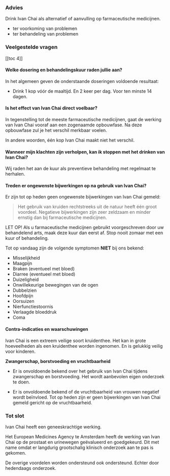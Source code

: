 ### Advies 

Drink Ivan Chai als alternatief of aanvulling op farmaceutische medicijnen.

* ter voorkoming van problemen
* ter behandeling van problemen

### Veelgestelde vragen

[[toc 4]]

#### Welke dosering en behandelingskuur raden jullie aan?

In het algemeen geven de onderstaande doseringen voldoende resultaat:
* Drink 1 kop vóór de maaltijd. En 2 keer per dag. Voor ten minste 14 dagen. <br>

#### Is het effect van Ivan Chai direct voelbaar?

In tegenstelling tot de meeste farmaceutische medicijnen, gaat de werking van Ivan Chai vooraf aan een zogenaamde opbouwfase. Na deze opbouwfase zul je het verschil merkbaar voelen. 

In andere woorden, één kop Ivan Chai maakt niet het verschil.

#### Wanneer mijn klachten zijn verholpen, kan ik stoppen met het drinken van Ivan Chai?

Wij raden het aan de kuur als preventieve behandeling met regelmaat te herhalen.
 
#### Treden er ongewenste bijwerkingen op na gebruik van Ivan Chai?

Er zijn tot op heden geen ongewenste bijwerkingen van Ivan Chai gemeld:
> Het gebruik van kruiden rechtstreeks uit de natuur heeft één groot voordeel. Negatieve bijwerkingen zijn zeer zeldzaam en minder ernstig dan bij farmaceutische medicijnen.
 
LET OP! Als u farmaceutische medicijnen gebruikt voorgeschreven door uw behandelend arts, maak deze kuur dan eerst af. Stop nooit zomaar met een kuur of behandeling.
 
Tot op vandaag zijn de volgende symptomen **NIET** bij ons bekend:
 
* Misselijkheid
* Maagpijn
* Braken (eventueel met bloed)
* Diarree (eventueel met bloed)
* Duizeligheid
* Onwillekeurige bewegingen van de ogen
* Dubbelzien
* Hoofdpijn
* Oorsuizen
* Nierfunctiestoornis
* Verlaagde bloeddruk
* Coma
 
#### Contra-indicaties en waarschuwingen

Ivan Chai is een extreem veilige soort kruidenthee. Het kan in grote hoeveelheden als een kruidenthee worden ingenomen. En is gelukkig veilig voor kinderen.
 
**Zwangerschap, borstvoeding en vruchtbaarheid**

* Er is onvoldoende bekend over het gebruik van Ivan Chai tijdens zwangerschap en borstvoeding. Het wordt aanbevolen eigen onderzoek te doen.

* Er is onvoldoende bekend of de vruchtbaarheid van vrouwen negatief wordt beïnvloed. Tot op heden zijn er geen bijwerkingen van Ivan Chai gemeld gericht op de vruchtbaarheid.

### Tot slot

Ivan Chai heeft een geneeskrachtige werking.

Het European Medicines Agency te Amsterdam heeft de werking van Ivan Chai op de prostaat en urinewegen geëvalueerd en goedgekeurd. Dit met name omdat er langdurig grootschalig klinisch onderzoek aan te pas is gekomen. 

De overige voordelen worden ondersteund ook ondersteund. Echter door hedendaags onderzoek.
